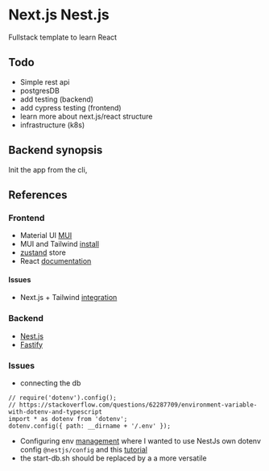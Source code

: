 # Next.js Nest.js

Fullstack template to learn React

## Todo

* Simple rest api
* postgresDB
* add testing (backend)
* add cypress testing (frontend)
* learn more about next.js/react structure
* infrastructure (k8s) 

## Backend synopsis

Init the app from the cli, 

## References

### Frontend
* Material UI [MUI](https://mui.com/)
* MUI and Tailwind [install](https://tailwindcss.com/docs/guides/create-react-app)
* [zustand](https://github.com/pmndrs/zustand) store
* React [documentation](https://reactjs.org/docs/getting-started.html)
#### Issues
* Next.js + Tailwind [integration](https://stackoverflow.com/questions/74259178/how-can-i-apply-tailwind-css-in-app-folder-in-next-13)

### Backend
* [Nest.js](https://docs.nestjs.com/)
* [Fastify](https://www.fastify.io/docs/latest/)
### Issues
* connecting the db
```
// require('dotenv').config();
// https://stackoverflow.com/questions/62287709/environment-variable-with-dotenv-and-typescript
import * as dotenv from 'dotenv';
dotenv.config({ path: __dirname + '/.env' });
```
* Configuring env [management](https://docs.nestjs.com/techniques/configuration#getting-started) where I wanted to use NestJs own dotenv config `@nestjs/config` and this [tutorial](https://betterprogramming.pub/nest-js-project-with-typeorm-and-postgres-ce6b5afac3be)
* the start-db.sh should be replaced by a a more versatile

